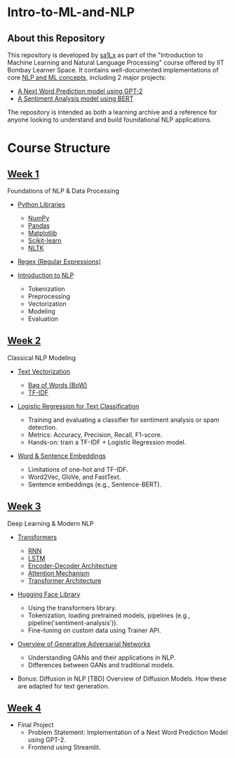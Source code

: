 # Intro-to-ML-and-NLP

## About this Repository

This repository is developed by [sa1Lx](https://github.com/sa1Lx) as part of the "Introduction to Machine Learning and Natural Language Processing" course offered by IIT Bombay Learner Space. It contains well-documented implementations of core [NLP and ML concepts](#course-structure), including 2 major projects:
* [A Next Word Prediction model using GPT-2](Week_4_Final_Project/)
* [A Sentiment Analysis model using BERT](Assignment_Week%203/Sentiment%20Classifier_BERT/)

The repository is intended as both a learning archive and a reference for anyone looking to understand and build foundational NLP applications.

# Course Structure

## [Week 1](<Week 1/>)

Foundations of NLP & Data Processing

- [Python Libraries](<Week 1/Python%20Modules/>)

  * [NumPy](<Week 1/Python%20Modules/numpy.md>)
  * [Pandas](<Week 1/Python%20Modules/pandas.md>)
  * [Matplotlib](<Week 1/Python%20Modules/matplotlib.md>)
  * [Scikit-learn](<Week 1\Python Modules\scikit_learn.md>)
  * [NLTK](<Week 1/Python%20Modules/nltk.md>)

- [Regex (Regular Expressions)](<Week 1/Regex/regex.md>)

- [Introduction to NLP](<Week 1/NLP%20Pipeline/nlp_pipeline.md>)
    * Tokenization
    * Preprocessing 
    * Vectorization 
    * Modeling
    * Evaluation  

## [Week 2](<Week 2/>)

Classical NLP Modeling

  - [Text Vectorization](<Week 2/Text%20Vectorization/>)  
      * [Bag of Words (BoW)](<Week 2/Text%20Vectorization/CountVectorizer.ipynb>)
      * [TF-IDF](<Week 2/Text%20Vectorization/TfidfVectorizer.ipynb>)

  - [Logistic Regression for Text Classification](<Week 2/Logistic%20Regression%20for%20Text%20Classification/>)
    * Training and evaluating a classifier for sentiment analysis or spam detection.
    * Metrics: Accuracy, Precision, Recall, F1-score.  
    * Hands-on: train a TF-IDF + Logistic Regression model.  

  - [Word & Sentence Embeddings](<Week 2/Word%20&%20Sentence%20Embeddings/>)
    * Limitations of one-hot and TF-IDF.  
    * Word2Vec, GloVe, and FastText.  
    * Sentence embeddings (e.g., Sentence-BERT).  

## [Week 3](<Week 3/>)

Deep Learning & Modern NLP

  - [Transformers](<Week 3/Transformers/>)
    * [RNN](<Week 3/Transformers/RNN.md>)
    * [LSTM](<Week 3/Transformers/LSTM.md>)
    * [Encoder-Decoder Architecture](<Week 3/Transformers/Encoder_Decoder.md>)
    * [Attention Mechanism](<Week 3/Transformers/Attention_Mechanism.md>)
    * [Transformer Architecture](<Week 3/Transformers/Transformers.md>)

  - [Hugging Face Library](<Week 3/Hugging%20Face%20Library/>)
    * Using the transformers library.
    * Tokenization, loading pretrained models, pipelines (e.g., pipeline('sentiment-analysis')).
    * Fine-tuning on custom data using Trainer API.

  - [Overview of Generative Adversarial Networks](<Week 3/GAN/GAN.md>)
    * Understanding GANs and their applications in NLP.
    * Differences between GANs and traditional models.

  - Bonus: Diffusion in NLP [TBD]
    Overview of Diffusion Models.
    How these are adapted for text generation.

## [Week 4](Week_4_Final_Project/)

  - Final Project
      * Problem Statement: Implementation of a Next Word Prediction Model using GPT-2.
      * Frontend using Streamlit.



